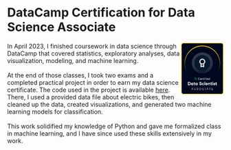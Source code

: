 # DataCamp Certification for Data Science Associate
<img src="https://github.com/ewissink/DataCamp_certification/blob/main/DS%20Associate%20-%20badge%20with%20outline.png" align="right" width="100px"/> In April 2023, I finished coursework in data science through DataCamp that covered statistics, exploratory analyses, data visualization, modeling, and machine learning.
<br>
<br clear="left"/>
At the end of those classes, I took two exams and a completed practical project in order to earn my data science certificate. The code used in the project is available [here](https://github.com/ewissink/DataCamp_certification/blob/main/notebook.ipynb). There, I used a provided data file about electric bikes, then cleaned up the data, created visualizations, and generated two machine learning models for classification.
<br>
<br>
This work solidified my knowledge of Python and gave me formalized class in machine learning, and I have since used these skills extensively in my work.

